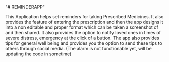 "# REMINDERAPP"

This Application helps set reminders for taking Prescribed Medicines. It also provides the feature of entering the prescription and then the app designs it into a non editable and proper format which can be taken a screenshot of and then shared. It also provides the option to notify loved ones in times of severe distress, emergency at the click of a button. The app also provides tips for general well being and provides you the option to send these tips to others through social media. (The alarm is not functionable yet, will be updating the code in sometime) 

